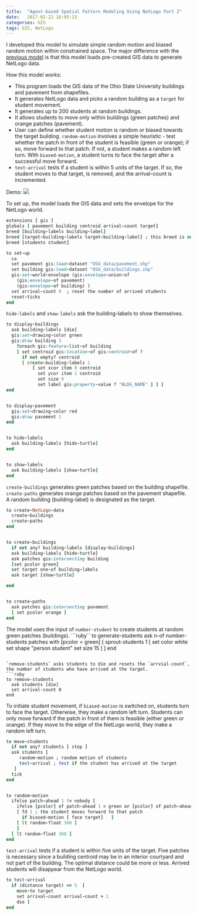 ```yaml
---
title:  "Agent-based Spatial Pattern Modeling Using NetLogo Part 2"
date:   2017-02-22 10:05:23
categories: GIS
tags: GIS, NetLogo
---
```

I developed this model to simulate simple random motion and biased random motion within constrained space. The major difference with the [previous model](https://flyingsiying.github.io/2016/netlogo1/) is that this model loads pre-created GIS data to generate NetLogo data.

How this model works:
* This program loads the GIS data of the Ohio State University buildings and pavement from
shapefiles.
* It generates NetLogo data and picks a random building as a `target` for student movement.
* It generates up to 200 students at random buildings.
* It allows students to move only within buildings (green patches) and orange patches (pavement).
* User can define whether student motion is random or biased towards the target building. `random-motion` involves a simple heuristic - test whether the patch in front of the student is feasible (green or orange); if so, move forward to that patch. If not, a student makes a random left turn. With `biased-motion`, a student turns to face the target after a successful move forward.
* `test-arrival` tests if a student is within 5 units of the target. If so, the student moves to that target, is removed, and the arrival-count is incremented.

Demo:
![](/images/demo/osu.gif)


To set up, the model loads the GIS data and sets the envelope for the NetLogo world.
``` ruby
extensions [ gis ]
globals [ pavement building centroid arrival-count target]
breed [building-labels building-label]
breed [target-building-labels target-building-label] ; this breed is not necessarily used in my code
breed [students student]

to set-up
  ca
  set pavement gis:load-dataset "OSU_data/pavement.shp"
  set building gis:load-dataset "OSU_data/buildings.shp"
  gis:set-world-envelope (gis:envelope-union-of
    (gis:envelope-of pavement)
    (gis:envelope-of building) )
  set arrival-count 0  ; reset the number of arrived students
  reset-ticks
end
```

`hide-labels` and `show-labels` ask the building-labels to show themselves.
```ruby
to display-buildings
  ask building-labels [die]
  gis:set-drawing-color green
  gis:draw building 3
    foreach gis:feature-list-of building
    [ set centroid gis:location-of gis:centroid-of ?
      if not empty? centroid
      [ create-building-labels 1
          [ set xcor item 0 centroid
            set ycor item 1 centroid
            set size 0
            set label gis:property-value ? "BLDG_NAME" ] ] ]
end


to display-pavement
  gis:set-drawing-color red
  gis:draw pavement 1
end


to hide-labels
  ask building-labels [hide-turtle]
end


to show-labels
  ask building-labels [show-turtle]
end
```

`create-buildings` generates green patches based on the building shapefile. `create-paths` generates orange patches based on the pavement shapefile. A random building (building-label) is designated as the target.

```ruby
to create-NetLogo-data
  create-buildings
  create-paths
end


to create-buildings
  if not any? building-labels [display-buildings]
  ask building-labels [hide-turtle]
  ask patches gis:intersecting building
  [set pcolor green]
  set target one-of building-labels
  ask target [show-turtle]

end


to create-paths
  ask patches gis:intersecting pavement
  [ set pcolor orange ]
end
```

The model uses the input of `number-student` to create students at random green patches (buildings).
```ruby``
to generate-students
  ask n-of number-students patches with [pcolor = green]
  [ sprout-students 1 [
      set color white
      set shape "person student"
      set size 15 ]
  ]
end
```

`remove-students` asks students to die and resets the `arrvial-count`, the number of students who have arrived at the target.
```ruby
to remove-students
  ask students [die]
  set arrival-count 0
end
```

To initiate student movement, if `biased-motion` is switched on, students turn to face the target. Otherwise, they make a random left turn. Students can only move forward if the patch in front of them is feasible (either green or orange). If they move to the edge of the NetLogo world, they make a random left turn.
```ruby
to move-students
  if not any? students [ stop ]
  ask students [
     random-motion ; random motion of students
     test-arrival ; test if the student has arrived at the target
   ]
  tick
end


to random-motion
  ifelse patch-ahead 1 != nobody [  
    ifelse [pcolor] of patch-ahead 1 = green or [pcolor] of patch-ahead 1 = orange
    [ fd 1 ; the student moves forward to that patch
      if biased-motion [ face target]   ]   
    [ lt random-float 360 ]
    ]
  [ lt random-float 360 ]
end
```

`test-arrival` tests if a student is within five units of the target. Five patches is necessary since a building centroid may be in an interior courtyard and not part of the building. The optimal distance could be more or less. Arrived students will disappear from the NetLogo world.

```ruby
to test-arrival
  if (distance target) <= 5  [
    move-to target
    set arrival-count arrival-count + 1
    die ]
end
```

